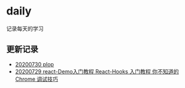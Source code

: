 # daily
记录每天的学习
## 更新记录
 - [20200730 plop](blog\20200730.md)
 - [20200729 react-Demo入门教程 React-Hooks 入门教程 你不知道的 Chrome 调试技巧](blog\20200729.md)
